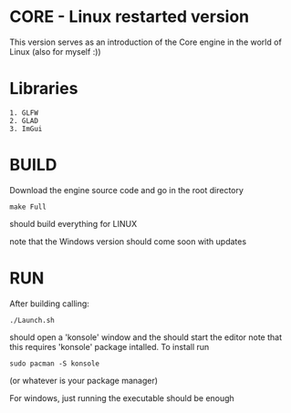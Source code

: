 # CORE - Linux restarted version

This version serves as an introduction of the Core engine in the world of Linux (also for myself :))

# Libraries
    1. GLFW
    2. GLAD
    3. ImGui

# BUILD

Download the engine source code and go in the root directory
```
make Full
```
should build everything for LINUX

note that the Windows version should come soon with updates

# RUN

After building calling:
```
./Launch.sh
```
should open a 'konsole' window and the should start the editor
note that this requires 'konsole' package intalled. To install run 

```
sudo pacman -S konsole
```

(or whatever is your package manager)

For windows, just running the executable should be enough

